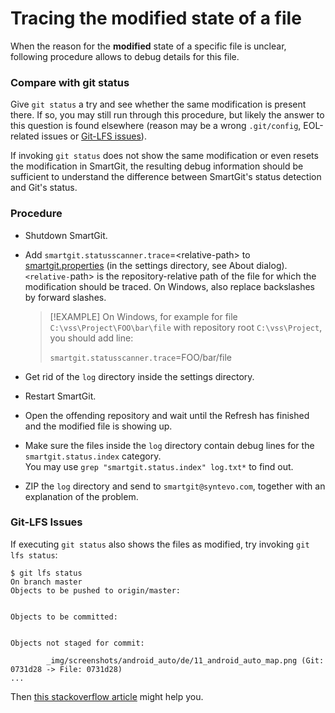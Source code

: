 # Tracing the modified state of a file

When the reason for the **modified** state of a specific file is
unclear, following procedure allows to debug details for this file.

### Compare with git status

Give `git status` a try and see whether the same modification is present
there. If so, you may still run through this procedure, but likely the
answer to this question is found elsewhere (reason may be a wrong
`.git/config`, EOL-related issues or [Git-LFS issues](#git-lfs-issues)).

If invoking `git status` does not show the same modification or even
resets the modification in SmartGit, the resulting debug information
should be sufficient to understand the difference between SmartGit's
status detection and Git's status.

### Procedure

-   Shutdown SmartGit.

-   Add `smartgit.statusscanner.trace`=\<relative-path>
    to [smartgit.properties](../Manual/GUI/AdvancedSettings/System-Properties.md)
    (in the settings directory, see About dialog).  
    `<relative-`path> is the repository-relative path of the file for
    which the modification should be traced. On Windows, also replace
    backslashes by forward slashes.


	> [!EXAMPLE]
	> On Windows, for example for file `C:\vss\Project\FOO\bar\file` with
	> repository root `C:\vss\Project`, you should add line:
	> 
	> `smartgit.statusscanner.trace`=FOO/bar/file



-   Get rid of the `log` directory inside the settings directory.

-   Restart SmartGit.

-   Open the offending repository and wait until the Refresh has
    finished and the modified file is showing up.

-   Make sure the files inside the `log` directory contain debug lines
    for the `smartgit.status.index` category.  
    You may use `grep "smartgit.status.index" log.txt*` to find out.

-   ZIP the `log` directory and send to `smartgit@syntevo.com`, together
    with an explanation of the problem.

### Git-LFS Issues

If executing `git status` also shows the files as modified, try invoking `git lfs status`:

```
$ git lfs status
On branch master
Objects to be pushed to origin/master:


Objects to be committed:


Objects not staged for commit:

        _img/screenshots/android_auto/de/11_android_auto_map.png (Git: 0731d28 -> File: 0731d28)
...
```
Then [this stackoverflow article](https://stackoverflow.com/questions/46704572) might help you.
